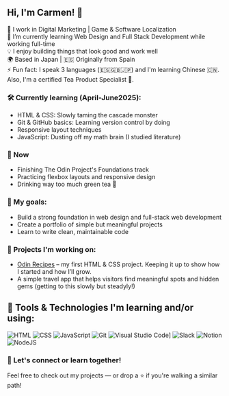 ## Hi, I'm Carmen! 👋

🔭 I work in Digital Marketing | Game & Software Localization  
🌱 I’m currently learning Web Design and Full Stack Development while working full-time    
💡 I enjoy building things that look good and work well  
🌍 Based in Japan | 🇪🇸 Originally from Spain  
⚡ Fun fact: I speak 3 languages (🇪🇸🇬🇧🇯🇵) and I'm learning Chinese 🇨🇳. Also, I'm a certified Tea Product Specialist 🍵.

### 🛠️ Currently learning (April-June2025):
- HTML & CSS: Slowly taming the cascade monster
- Git & GitHub basics: Learning version control by doing
- Responsive layout techniques
- JavaScript: Dusting off my math brain (I studied literature)

### 📌 Now
- Finishing The Odin Project's Foundations track
- Practicing flexbox layouts and responsive design
- Drinking way too much green tea 🍵

### 🎯 My goals:
- Build a strong foundation in web design and full-stack web development
- Create a portfolio of simple but meaningful projects
- Learn to write clean, maintainable code

### 🚧 Projects I'm working on:
- [Odin Recipes](https://github.com/mcarmencamacho/odin-recipes/) – my first HTML & CSS project. Keeping it up to show how I started and how I’ll grow.
- A simple travel app that helps visitors find meaningful spots and hidden gems (getting to this slowly but steadyly!)

## 🧰 Tools & Technologies I'm learning and/or using:
![HTML](https://img.shields.io/badge/HTML5-orange?logo=html5&logoColor=fff)
![CSS](https://img.shields.io/badge/CSS3-blue?logo=css3&logoColor=fff)
![JavaScript](https://img.shields.io/badge/JavaScript-yellow?logo=javascript&logoColor=fff)
![Git](https://img.shields.io/badge/Git-F05032?logo=git&logoColor=fff)
![Visual Studio Code](https://custom-icon-badges.demolab.com/badge/Visual%20Studio%20Code-0078d7.svg?logo=vsc&logoColor=white)]
![Slack](https://img.shields.io/badge/Slack-4A154B?logo=slack&logoColor=fff)
![Notion](https://img.shields.io/badge/Notion-000?logo=notion&logoColor=fff)
![NodeJS](https://img.shields.io/badge/Node.js-6DA55F?logo=node.js&logoColor=white)


### 🤝 Let's connect or learn together!
Feel free to check out my projects — or drop a ⭐️ if you're walking a similar path!
